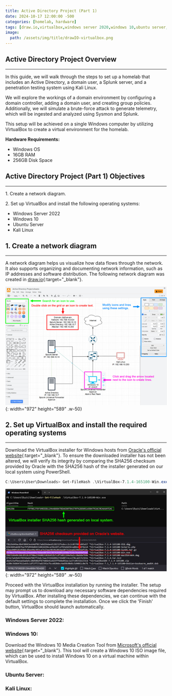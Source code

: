 ```yaml
---
title: Active Directory Project (Part 1)
date: 2024-10-17 12:00:00 -500
categories: [homelab, hardware]
tags: [draw.io,virtualbox,windows server 2020,windows 10,ubuntu server,kali linux]
image: 
  path: /assets/img/title/drawIO-virtualbox.png
---
```



## Active Directory Project Overview
---
In this guide, we will walk through the steps to set up a homelab that includes an Active Directory, a domain user, a Splunk server, and a penetration testing system using Kali Linux.

We will explore the workings of a domain environment by configuring a domain controller, adding a domain user, and creating group policies. Additionally, we will simulate a brute-force attack to generate telemetry, which will be ingested and analyzed using Sysmon and Splunk.

This setup will be achieved on a single Windows computer by utilizing VirtualBox to create a virtual environment for the homelab.

**Hardware Requirements:**

* Windows OS
* 16GB RAM
* 256GB Disk Space


## Active Directory Project (Part 1) Objectives
---
1\. Create a network diagram.

2\. Set up VirtualBox and install the following operating systems:

* Windows Server 2022
* Windows 10
* Ubuntu Server
* Kali Linux


## 1. Create a network diagram
---
A network diagram helps us visualize how data flows through the network. It also supports organizing and documenting network information, such as IP addresses and software distribution. The following network diagram was created in [draw.io](https://app.diagrams.net/){:target="_blank"}.

![Network Diagram](/assets/img/2024-10-18-Active-Directory-Project-Part-1/NetworkDiagram.jpg){: width="972" height="589" .w-50}


## 2. Set up VirtualBox and install the required operating systems
---
Download the VirtualBox installer for Windows hosts from [Oracle's official website](https://www.virtualbox.org/){:target="_blank"}. To ensure the downloaded installer has not been altered, we will verify its integrity by comparing the SHA256 checksum provided by Oracle with the SHA256 hash of the installer generated on our local system using PowerShell.

```powershell
C:\Users\User\Downloads> Get-FileHash .\VirtualBox-7.1.4-165100-Win.exe
```

![Checksum](/assets/img/2024-10-18-Active-Directory-Project-Part-1/Checksum.jpg){: width="972" height="589" .w-50}

Proceed with the VirtualBox installation by running the installer. The setup may prompt us to download any necessary software dependencies required by VirtualBox. After installing these dependencies, we can continue with the default settings to complete the installation. Once we click the 'Finish' button, VirtualBox should launch automatically.

### Windows Server 2022:

### Windows 10:
Download the Windows 10 Media Creation Tool from [Microsoft's official website](https://www.microsoft.com/en-ca/software-download/windows10/){:target="_blank"}. This tool will create a Windows 10 ISO image file, which can be used to install Windows 10 on a virtual machine within VirtualBox.



### Ubuntu Server:

### Kali Linux:


